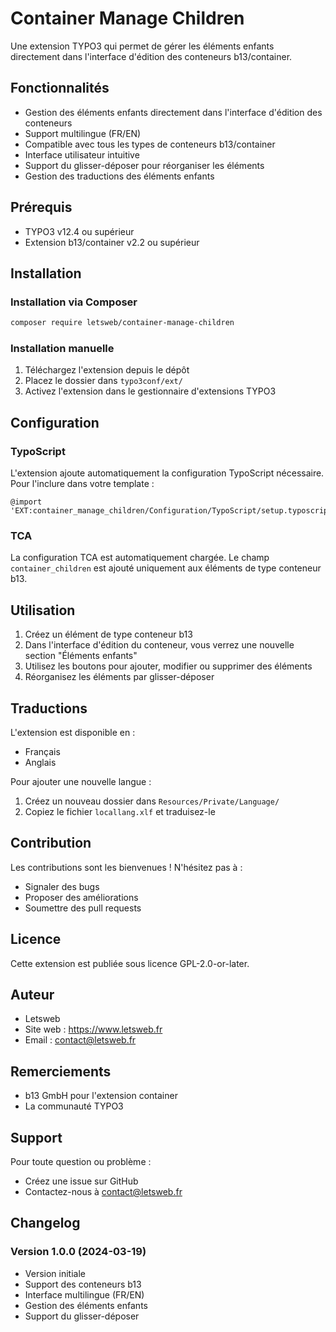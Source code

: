 # Container Manage Children

Une extension TYPO3 qui permet de gérer les éléments enfants directement dans l'interface d'édition des conteneurs b13/container.

## Fonctionnalités

- Gestion des éléments enfants directement dans l'interface d'édition des conteneurs
- Support multilingue (FR/EN)
- Compatible avec tous les types de conteneurs b13/container
- Interface utilisateur intuitive
- Support du glisser-déposer pour réorganiser les éléments
- Gestion des traductions des éléments enfants

## Prérequis

- TYPO3 v12.4 ou supérieur
- Extension b13/container v2.2 ou supérieur

## Installation

### Installation via Composer

```bash
composer require letsweb/container-manage-children
```

### Installation manuelle

1. Téléchargez l'extension depuis le dépôt
2. Placez le dossier dans `typo3conf/ext/`
3. Activez l'extension dans le gestionnaire d'extensions TYPO3

## Configuration

### TypoScript

L'extension ajoute automatiquement la configuration TypoScript nécessaire. Pour l'inclure dans votre template :

```typoscript
@import 'EXT:container_manage_children/Configuration/TypoScript/setup.typoscript'
```

### TCA

La configuration TCA est automatiquement chargée. Le champ `container_children` est ajouté uniquement aux éléments de type conteneur b13.

## Utilisation

1. Créez un élément de type conteneur b13
2. Dans l'interface d'édition du conteneur, vous verrez une nouvelle section "Éléments enfants"
3. Utilisez les boutons pour ajouter, modifier ou supprimer des éléments
4. Réorganisez les éléments par glisser-déposer

## Traductions

L'extension est disponible en :
- Français
- Anglais

Pour ajouter une nouvelle langue :
1. Créez un nouveau dossier dans `Resources/Private/Language/`
2. Copiez le fichier `locallang.xlf` et traduisez-le

## Contribution

Les contributions sont les bienvenues ! N'hésitez pas à :
- Signaler des bugs
- Proposer des améliorations
- Soumettre des pull requests

## Licence

Cette extension est publiée sous licence GPL-2.0-or-later.

## Auteur

- Letsweb
- Site web : https://www.letsweb.fr
- Email : contact@letsweb.fr

## Remerciements

- b13 GmbH pour l'extension container
- La communauté TYPO3

## Support

Pour toute question ou problème :
- Créez une issue sur GitHub
- Contactez-nous à contact@letsweb.fr

## Changelog

### Version 1.0.0 (2024-03-19)
- Version initiale
- Support des conteneurs b13
- Interface multilingue (FR/EN)
- Gestion des éléments enfants
- Support du glisser-déposer 